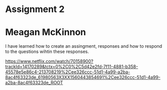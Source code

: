 # Assignment 2
# Meagan McKinnon

I have learned how to create an assingment, responses and how to respond to the questions wihtin these responses.

https://www.netflix.com/watch/70158900?trackId=14170289&tctx=0%2C0%2C5d42e2fd-7f11-4881-b358-45578e5e86c4-213708219%2Cee326ccc-51d1-4a99-a2ba-8ac4f63323de_61980563X3XX1560443854691%2Cee326ccc-51d1-4a99-a2ba-8ac4f63323de_ROOT

